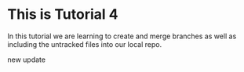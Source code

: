 # This is Tutorial 4

In this tutorial we are learning to create and merge branches as well as including the untracked files into our local repo.

new update 